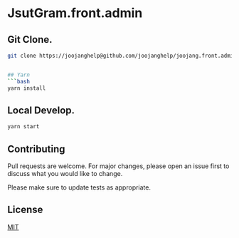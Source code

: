 # JsutGram.front.admin


## Git Clone.

```bash
git clone https://joojanghelp@github.com/joojanghelp/joojang.front.admin.git


## Yarn
```bash
yarn install

```

## Local Develop.

```bash
yarn start
```

## Contributing
Pull requests are welcome. For major changes, please open an issue first to discuss what you would like to change.

Please make sure to update tests as appropriate.

## License
[MIT](https://choosealicense.com/licenses/mit/)
